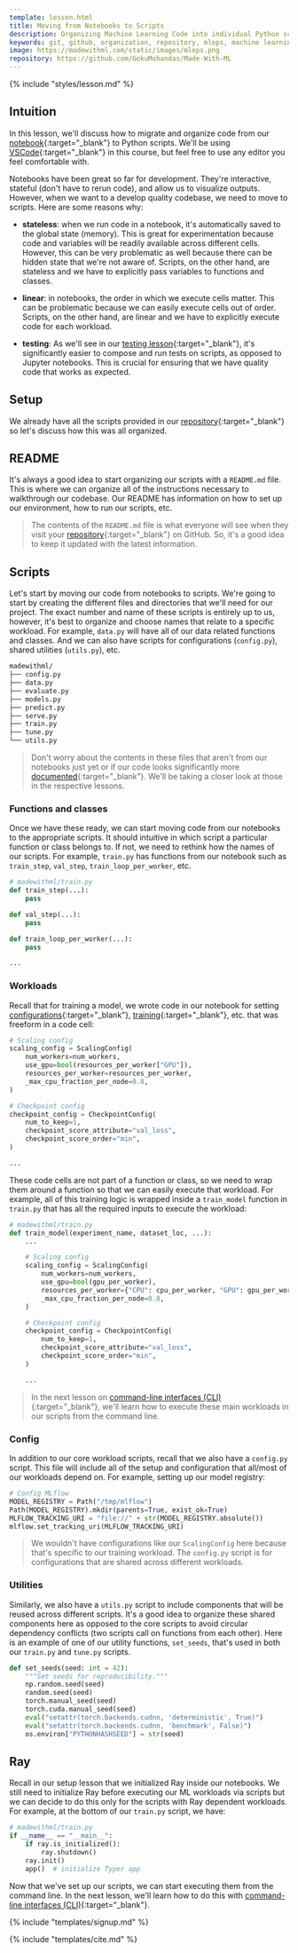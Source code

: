 ```yaml
---
template: lesson.html
title: Moving from Notebooks to Scripts
description: Organizing Machine Learning Code into individual Python scripts.
keywords: git, github, organization, repository, mlops, machine learning
image: https://madewithml.com/static/images/mlops.png
repository: https://github.com/GokuMohandas/Made-With-ML
---
```


{% include "styles/lesson.md" %}

## Intuition

In this lesson, we'll discuss how to migrate and organize code from our [notebook](https://github.com/GokuMohandas/Made-With-ML/blob/main/notebooks/madewithml.ipynb){:target="_blank"} to Python scripts. We'll be using [VSCode](https://code.visualstudio.com/){:target="_blank"} in this course, but feel free to use any editor you feel comfortable with.

Notebooks have been great so far for development. They're interactive, stateful (don't have to rerun code), and allow us to visualize outputs. However, when we want to a develop quality codebase, we need to move to scripts. Here are some reasons why:

- **stateless**: when we run code in a notebook, it's automatically saved to the global state (memory). This is great for experimentation because code and variables will be readily available across different cells. However, this can be very problematic as well because there can be hidden state that we're not aware of. Scripts, on the other hand, are stateless and we have to explicitly pass variables to functions and classes.

- **linear**: in notebooks, the order in which we execute cells matter. This can be problematic because we can easily execute cells out of order. Scripts, on the other hand, are linear and we have to explicitly execute code for each workload.

- **testing**: As we'll see in our [testing lesson](testing.md){:target="_blank"}, it's significantly easier to compose and run tests on scripts, as opposed to Jupyter notebooks. This is crucial for ensuring that we have quality code that works as expected.

## Setup

We already have all the scripts provided in our [repository](https://github.com/GokuMohandas/Made-With-ML){:target="_blank"} so let's discuss how this was all organized.

## README

It's always a good idea to start organizing our scripts with a `README.md` file. This is where we can organize all of the instructions necessary to walkthrough our codebase. Our README has information on how to set up our environment, how to run our scripts, etc.

> The contents of the `README.md` file is what everyone will see when they visit your [repository](https://github.com/GokuMohandas/Made-With-ML){:target="_blank"} on GitHub. So, it's a good idea to keep it updated with the latest information.

## Scripts

Let's start by moving our code from notebooks to scripts. We're going to start by creating the different files and directories that we'll need for our project. The exact number and name of these scripts is entirely up to us, however, it's best to organize and choose names that relate to a specific workload. For example, `data.py` will have all of our data related functions and classes. And we can also have scripts for configurations (`config.py`), shared utilities (`utils.py`), etc.

```bash
madewithml/
├── config.py
├── data.py
├── evaluate.py
├── models.py
├── predict.py
├── serve.py
├── train.py
├── tune.py
└── utils.py
```

> Don't worry about the contents in these files that aren't from our notebooks just yet or if our code looks significantly more [documented](documentation.md){:target="_blank"}. We'll be taking a closer look at those in the respective lessons.

### Functions and classes

Once we have these ready, we can start moving code from our notebooks to the appropriate scripts. It should intuitive in which script a particular function or class belongs to. If not, we need to rethink how the names of our scripts. For example, `train.py` has functions from our notebook such as `train_step`, `val_step`, `train_loop_per_worker`, etc.

```python linenums="1"
# madewithml/train.py
def train_step(...):
    pass

def val_step(...):
    pass

def train_loop_per_worker(...):
    pass

...
```

### Workloads

Recall that for training a model, we wrote code in our notebook for setting [configurations](training.md#configurations){:target="_blank"}, [training](training.md#training){:target="_blank"}, etc. that was freeform in a code cell:

```python linenums="1"
# Scaling config
scaling_config = ScalingConfig(
    num_workers=num_workers,
    use_gpu=bool(resources_per_worker["GPU"]),
    resources_per_worker=resources_per_worker,
    _max_cpu_fraction_per_node=0.8,
)

# Checkpoint config
checkpoint_config = CheckpointConfig(
    num_to_keep=1,
    checkpoint_score_attribute="val_loss",
    checkpoint_score_order="min",
)

...
```

These code cells are not part of a function or class, so we need to wrap them around a function so that we can easily execute that workload. For example, all of this training logic is wrapped inside a `train_model` function in `train.py` that has all the required inputs to execute the workload:

```python linenums="1"
# madewithml/train.py
def train_model(experiment_name, dataset_loc, ...):
    ...

    # Scaling config
    scaling_config = ScalingConfig(
        num_workers=num_workers,
        use_gpu=bool(gpu_per_worker),
        resources_per_worker={"CPU": cpu_per_worker, "GPU": gpu_per_worker},
        _max_cpu_fraction_per_node=0.8,
    )

    # Checkpoint config
    checkpoint_config = CheckpointConfig(
        num_to_keep=1,
        checkpoint_score_attribute="val_loss",
        checkpoint_score_order="min",
    )

    ...
```

> In the next lesson on [command-line interfaces (CLI)](cli.md){:target="_blank"}, we'll learn how to execute these main workloads in our scripts from the command line.

### Config

In addition to our core workload scripts, recall that we also have a `config.py` script. This file will include all of the setup and configuration that all/most of our workloads depend on. For example, setting up our model registry:

```python linenums="1"
# Config MLflow
MODEL_REGISTRY = Path("/tmp/mlflow")
Path(MODEL_REGISTRY).mkdir(parents=True, exist_ok=True)
MLFLOW_TRACKING_URI = "file://" + str(MODEL_REGISTRY.absolute())
mlflow.set_tracking_uri(MLFLOW_TRACKING_URI)
```

> We wouldn't have configurations like our `ScalingConfig` here because that's specific to our training workload. The `config.py` script is for configurations that are shared across different workloads.

### Utilities

Similarly, we also have a `utils.py` script to include components that will be reused across different scripts. It's a good idea to organize these shared components here as opposed to the core scripts to avoid circular dependency conflicts (two scripts call on functions from each other). Here is an example of one of our utility functions, `set_seeds`, that's used in both our `train.py` and `tune.py` scripts.

```python linenums="1"
def set_seeds(seed: int = 42):
    """Set seeds for reproducibility."""
    np.random.seed(seed)
    random.seed(seed)
    torch.manual_seed(seed)
    torch.cuda.manual_seed(seed)
    eval("setattr(torch.backends.cudnn, 'deterministic', True)")
    eval("setattr(torch.backends.cudnn, 'benchmark', False)")
    os.environ["PYTHONHASHSEED"] = str(seed)
```

## Ray

Recall in our setup lesson that we initialized Ray inside our notebooks. We still need to initialize Ray before executing our ML workloads via scripts but we can decide to do this only for the scripts with Ray dependent workloads. For example, at the bottom of our `train.py` script, we have:

```python linenums="1"
# madewithml/train.py
if __name__ == "__main__":
    if ray.is_initialized():
        ray.shutdown()
    ray.init()
    app()  # initialize Typer app
```

Now that we've set up our scripts, we can start executing them from the command line. In the next lesson, we'll learn how to do this with [command-line interfaces (CLI)](cli.md){:target="_blank"}.

<!-- Course signup -->
{% include "templates/signup.md" %}

<!-- Citation -->
{% include "templates/cite.md" %}
